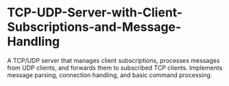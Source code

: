 # TCP-UDP-Server-with-Client-Subscriptions-and-Message-Handling
A TCP/UDP server that manages client subscriptions, processes messages from UDP clients, and forwards them to subscribed TCP clients. Implements message parsing, connection handling, and basic command processing.
